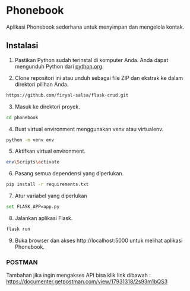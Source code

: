# Phonebook

Aplikasi Phonebook sederhana untuk menyimpan dan mengelola kontak.


## Instalasi

1. Pastikan Python sudah terinstal di komputer Anda. Anda dapat mengunduh Python dari [python.org](https://www.python.org/downloads/).

2. Clone repositori ini atau unduh sebagai file ZIP dan ekstrak ke dalam direktori pilihan Anda.
  ```bash
  https://github.com/firyal-salsa/flask-crud.git
  ```

3. Masuk ke direktori proyek.
  ```bash
  cd phonebook
  ```

4. Buat virtual environment menggunakan venv atau virtualenv.
  ```bash
  python -m venv env
  ```

5. Aktifkan virtual environment.
  ```bash
  env\Scripts\activate
  ```

6. Pasang semua dependensi yang diperlukan.
  ```bash
  pip install -r requirements.txt
  ```

7. Atur variabel yang diperlukan
  ```bash
  set FLASK_APP=app.py
  ```
8. Jalankan aplikasi Flask.
  ```bash
  flask run
  ```
9. Buka browser dan akses http://localhost:5000 untuk melihat aplikasi Phonebook.


### POSTMAN
Tambahan jika ingin mengakses API bisa klik link dibawah :
https://documenter.getpostman.com/view/17931318/2s93m1bQS3